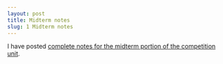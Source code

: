 ```yaml
---
layout: post
title: Midterm notes
slug: 1 Midterm notes
---
```


I have posted [complete notes for the midterm portion of the competition unit](/materials/competition.cut.complete.pdf).

